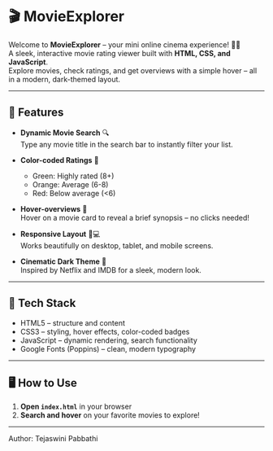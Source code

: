 # 🎬 MovieExplorer

Welcome to **MovieExplorer** – your mini online cinema experience! 🍿✨  
A sleek, interactive movie rating viewer built with **HTML, CSS, and JavaScript**.  
Explore movies, check ratings, and get overviews with a simple hover – all in a modern, dark-themed layout.  

---

## 🚀 Features

- **Dynamic Movie Search** 🔍  
  Type any movie title in the search bar to instantly filter your list.  

- **Color-coded Ratings** 🌈  
  - Green: Highly rated (8+)  
  - Orange: Average (6-8)  
  - Red: Below average (<6)  

- **Hover-overviews** 🎥  
  Hover on a movie card to reveal a brief synopsis – no clicks needed!  

- **Responsive Layout** 📱💻  
  Works beautifully on desktop, tablet, and mobile screens.  

- **Cinematic Dark Theme** 🌌  
  Inspired by Netflix and IMDB for a sleek, modern look.  

---

## 🎨 Tech Stack

- HTML5 – structure and content  
- CSS3 – styling, hover effects, color-coded badges  
- JavaScript – dynamic rendering, search functionality  
- Google Fonts (Poppins) – clean, modern typography  

---

## 🖥 How to Use

1. **Open `index.html`** in your browser  
2. **Search and hover** on your favorite movies to explore!


---
Author:
Tejaswini Pabbathi
